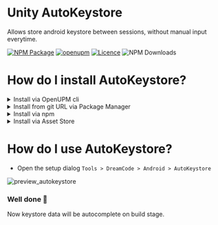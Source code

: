 # Unity AutoKeystore
Allows store android keystore between sessions, without manual input everytime.

[![NPM Package](https://img.shields.io/npm/v/com.dreamcode.mobile.android-keystore)](https://www.npmjs.com/package/com.dreamcode.mobile.android-keystore)
[![openupm](https://img.shields.io/npm/v/com.dreamcode.mobile.android-keystore?label=openupm&registry_uri=https://package.openupm.com)](https://openupm.com/packages/com.dreamcode.mobile.android-keystore/)
[![Licence](https://img.shields.io/npm/l/com.dreamcode.mobile.android-keystore)](https://github.com/dreamcodestudio/com.dreamcode.mobile.android-keystore/blob/main/LICENSE)
![NPM Downloads](https://img.shields.io/npm/dt/com.dreamcode.mobile.android-keystore)

# How do I install AutoKeystore?

<details>
<summary>Install via OpenUPM cli</summary>

```
openupm add com.dreamcode.mobile.android-keystore
```
</details>

<details>
<summary>Install from git URL via Package Manager</summary>

1. Open the menu item `Window > Package Manager`
1. Click `+` button and select `Add package from git URL...`
1. Enter the following URL and click `Add` button

```
https://github.com/dreamcodestudio/com.dreamcode.mobile.android-keystore.git
```
</details>

<details>
<summary>Install via npm</summary>

* Navigate to the `Packages` directory of your project.
* Adjust the [project manifest file](https://docs.unity3d.com/Manual/upm-manifestPrj.html) `manifest.json` in a text editor and add `com.dreamcode` is part of scopes.
```json
  {
    "scopedRegistries": [
      {
        "name": "npmjs",
        "url": "https://registry.npmjs.org/",
        "scopes": [
          "com.dreamcode"
        ]
      }
    ],
    "dependencies": {
      ...
    }
  }
  ```

* Open `Package Manager` and press `Install` button.
<img src="https://user-images.githubusercontent.com/7010398/187045087-76c3bf90-f023-46d5-a794-9657d9398548.png" width="730">

</details>

<details>
<summary>Install via Asset Store</summary>
https://assetstore.unity.com/packages/slug/232044
</details>

# How do I use AutoKeystore?

* Open the setup dialog `Tools > DreamCode > Android > AutoKeystore`

![preview_autokeystore](https://user-images.githubusercontent.com/7010398/188006008-336628ff-39b7-42b9-820b-e2f21a5513da.png)

### Well done 🤝
Now keystore data will be autocomplete on build stage.
